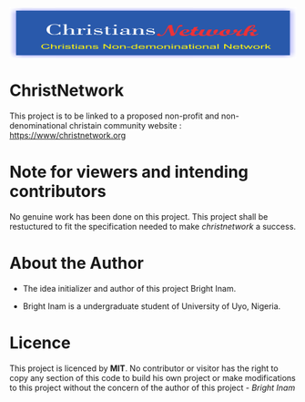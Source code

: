<img src="cn.png" alt="Christ Network Logo" style ="display: block;
    width: 100%;
    height: 90px;" />

# ChristNetwork

This project is to be linked to a proposed non-profit and non-denominational christain community website : <https://www/christnetwork.org>

# Note for viewers and intending contributors

No genuine work has been done on this project. This project shall be restuctured to fit the specification needed to make _christnetwork_ a success.

# About the Author

- The idea initializer and author of this project Bright Inam.

- Bright Inam is a undergraduate student of University of Uyo, Nigeria.

# Licence

This project is licenced by **MIT**. No contributor or visitor has the right to copy any section of this code to build his own project or make modifications to this project without the concern of the author of this project - _Bright Inam_
